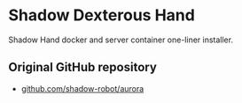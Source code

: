 # Shadow Dexterous Hand

Shadow Hand docker and server container one-liner installer.

## Original GitHub repository

 - [github.com/shadow-robot/aurora](https://github.com/shadow-robot/aurora)
